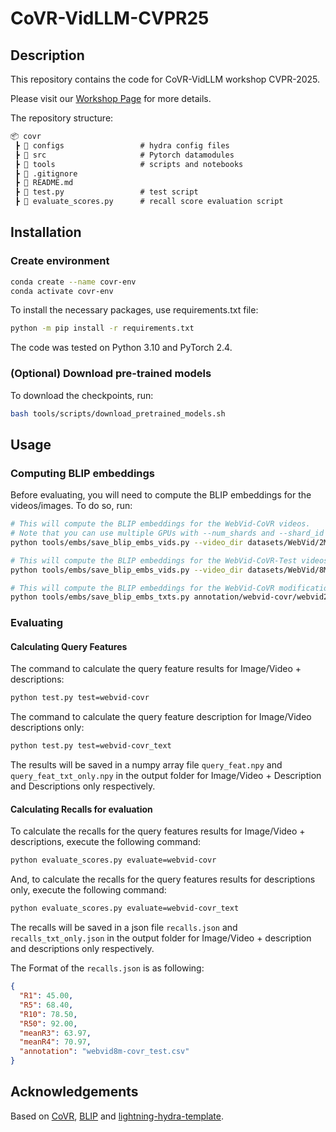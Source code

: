 # CoVR-VidLLM-CVPR25

## Description
This repository contains the code for CoVR-VidLLM workshop CVPR-2025.

Please visit our [Workshop Page](https://eval.ai/web/challenges/challenge-page/2443/overview) for more details.

The repository structure: 

```markdown
📦 covr
 ┣ 📂 configs                 # hydra config files
 ┣ 📂 src                     # Pytorch datamodules
 ┣ 📂 tools                   # scripts and notebooks
 ┣ 📜 .gitignore
 ┣ 📜 README.md
 ┣ 📜 test.py                 # test script
 ┣ 📜 evaluate_scores.py      # recall score evaluation script
 ```

## Installation

### Create environment

```bash
conda create --name covr-env
conda activate covr-env
```

To install the necessary packages, use requirements.txt file:
```bash
python -m pip install -r requirements.txt
```

The code was tested on Python 3.10 and PyTorch 2.4.


### (Optional) Download pre-trained models

To download the checkpoints, run:
```bash
bash tools/scripts/download_pretrained_models.sh
```

## Usage

### Computing BLIP embeddings

Before evaluating, you will need to compute the BLIP embeddings for the videos/images. To do so, run:
```bash
# This will compute the BLIP embeddings for the WebVid-CoVR videos. 
# Note that you can use multiple GPUs with --num_shards and --shard_id
python tools/embs/save_blip_embs_vids.py --video_dir datasets/WebVid/2M/train --todo_ids annotation/webvid-covr/webvid2m-covr_train.csv 

# This will compute the BLIP embeddings for the WebVid-CoVR-Test videos.
python tools/embs/save_blip_embs_vids.py --video_dir datasets/WebVid/8M/train --todo_ids annotation/webvid-covr/webvid8m-covr_test.csv 

# This will compute the BLIP embeddings for the WebVid-CoVR modifications text. Only needed if using the caption retrieval loss (model/loss_terms=si_ti+si_tc).
python tools/embs/save_blip_embs_txts.py annotation/webvid-covr/webvid2m-covr_train.csv datasets/WebVid/2M/blip-vid-embs-large-all
```

### Evaluating

#### Calculating Query Features

The command to calculate the query feature results for Image/Video + descriptions:
```bash
python test.py test=webvid-covr
```

The command to calculate the query feature description for Image/Video descriptions only:
```bash
python test.py test=webvid-covr_text
```

The results will be saved in a numpy array file `query_feat.npy` and `query_feat_txt_only.npy` in the output folder for Image/Video + Description and Descriptions only respectively.

#### Calculating Recalls for evaluation

To calculate the recalls for the query features results for Image/Video + descriptions, execute the following command:
```bash
python evaluate_scores.py evaluate=webvid-covr
```

And, to calculate the recalls for the query features results for descriptions only, execute the following command:
```bash
python evaluate_scores.py evaluate=webvid-covr_text
```

The recalls will be saved in a json file `recalls.json` and `recalls_txt_only.json` in the output folder for Image/Video + description and descriptions only respectively.

The Format of the `recalls.json` is as following:
```json
{
  "R1": 45.00,
  "R5": 68.40,
  "R10": 78.50,
  "R50": 92.00,
  "meanR3": 63.97,
  "meanR4": 70.97,
  "annotation": "webvid8m-covr_test.csv"
}
```


## Acknowledgements
Based on [CoVR](https://github.com/lucas-ventura/CoVR), [BLIP](https://github.com/salesforce/BLIP/) and [lightning-hydra-template](https://github.com/ashleve/lightning-hydra-template/tree/main).

